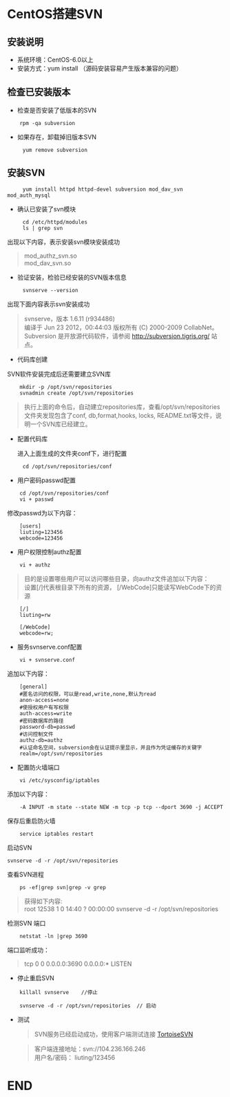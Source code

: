 # CentOS搭建SVN

## 安装说明

- 系统环境：CentOS-6.0以上
- 安装方式：yum install （源码安装容易产生版本兼容的问题）
 
## 检查已安装版本

- 检查是否安装了低版本的SVN

```shell
    rpm -qa subversion
```
- 如果存在，卸载掉旧版本SVN

```shell
     yum remove subversion  
```
## 安装SVN

```shell
     yum install httpd httpd-devel subversion mod_dav_svn mod_auth_mysql
```
- 确认已安装了svn模块

```shell
     cd /etc/httpd/modules  
     ls | grep svn  
```
出现以下内容，表示安装svn模块安装成功

> mod_authz_svn.so  
> mod_dav_svn.so


- 验证安装，检验已经安装的SVN版本信息 

```shell
     svnserve --version
```
出现下面内容表示svn安装成功
  
> svnserve，版本 1.6.11 (r934486)  
> 编译于 Jun 23 2012，00:44:03
    版权所有 (C) 2000-2009 CollabNet。    
> Subversion 是开放源代码软件，请参阅 http://subversion.tigris.org/ 站点。 



- 代码库创建

SVN软件安装完成后还需要建立SVN库

```shell
    mkdir -p /opt/svn/repositories  
    svnadmin create /opt/svn/repositories
```

> 执行上面的命令后，自动建立repositories库，查看/opt/svn/repositories 文件夹发现包含了conf, db,format,hooks, locks, README.txt等文件，说明一个SVN库已经建立。

- 配置代码库

     进入上面生成的文件夹conf下，进行配置 

```shell
     cd /opt/svn/repositories/conf
```

- 用户密码passwd配置

```shell
    cd /opt/svn/repositories/conf
    vi + passwd
```

修改passwd为以下内容：

```shell
    [users]
    liuting=123456
    webcode=123456
```

- 用户权限控制authz配置

```shell
    vi + authz
```
> 目的是设置哪些用户可以访问哪些目录，向authz文件追加以下内容：  
> 设置[/]代表根目录下所有的资源， [/WebCode]只能读写WebCode下的资源

```shell
    [/]
    liuting=rw 

    [/WebCode]
    webcode=rw;
```

- 服务svnserve.conf配置

```shell
    vi + svnserve.conf
```
追加以下内容：

```shell
    [general]
    #匿名访问的权限，可以是read,write,none,默认为read
    anon-access=none
    #使授权用户有写权限 
    auth-access=write
    #密码数据库的路径 
    password-db=passwd
    #访问控制文件 
    authz-db=authz
    #认证命名空间，subversion会在认证提示里显示，并且作为凭证缓存的关键字 
    realm=/opt/svn/repositories
```


-   配置防火墙端口

```shell
    vi /etc/sysconfig/iptables
```

添加以下内容： 

```shell
    -A INPUT -m state --state NEW -m tcp -p tcp --dport 3690 -j ACCEPT
```

保存后重启防火墙 

```shell
    service iptables restart
```

启动SVN

```shell
svnserve -d -r /opt/svn/repositories
```

查看SVN进程

```shell
    ps -ef|grep svn|grep -v grep
```
> 获得如下内容:  
root     12538     1  0 14:40 ?        00:00:00 svnserve -d -r /opt/svn/repositories


检测SVN 端口

```shell
    netstat -ln |grep 3690
```

端口监听成功：

> tcp        0      0 0.0.0.0:3690                0.0.0.0:*                   LISTEN

- 停止重启SVN


```shell
    killall svnserve    //停止 
```

```shell
    svnserve -d -r /opt/svn/repositories  // 启动
```

- 测试

    > SVN服务已经启动成功，使用客户端测试连接 [TortoiseSVN](https://tortoisesvn.net/downloads.zh.html)


    > 客户端连接地址：svn://104.236.166.246  
    > 用户名/密码： liuting/123456

# END

